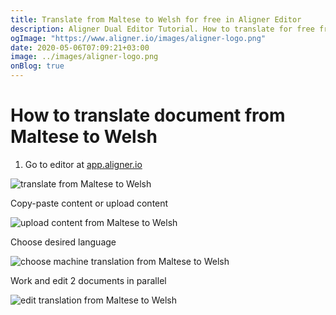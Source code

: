 ```yaml
---
title: Translate from Maltese to Welsh for free in Aligner Editor
description: Aligner Dual Editor Tutorial. How to translate for free from Maltese to Welsh. Aligner is multilingual document management platform. 
ogImage: "https://www.aligner.io/images/aligner-logo.png"
date: 2020-05-06T07:09:21+03:00
image: ../images/aligner-logo.png
onBlog: true
---
```


# How to translate document from Maltese to Welsh

1. Go to editor at [app.aligner.io](https://app.aligner.io "Aligner App web page")

![translate from Maltese to Welsh](../aligner-blank-editor.png "translate from Maltese to Welsh")

Copy-paste content or upload content

![upload content from Maltese to Welsh](../aligner-uploaded-document.png "upload content from Maltese to Welsh")

Choose desired language

![choose machine translation from Maltese to Welsh](../aligner-language-dropdown.png "choose machine translation from Maltese to Welsh")

Work and edit 2 documents in parallel

![edit translation from Maltese to Welsh](../aligner-double-sitded-editor.png "edit translation from Maltese to Welsh")

